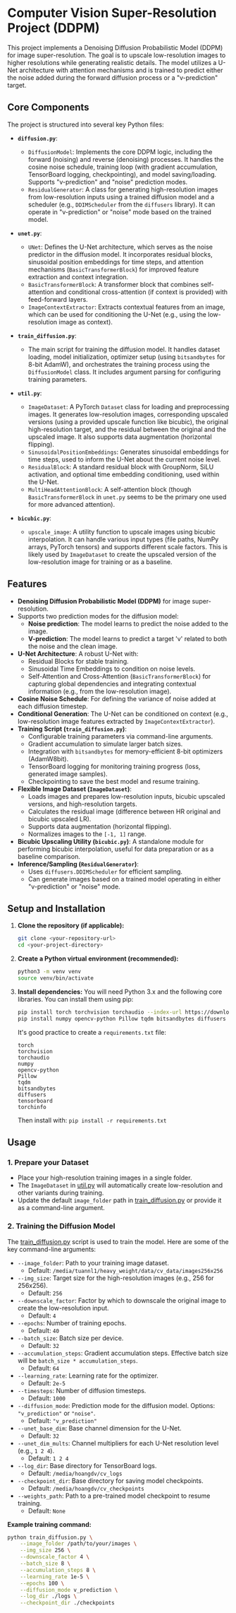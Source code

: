 # Computer Vision Super-Resolution Project (DDPM)

This project implements a Denoising Diffusion Probabilistic Model (DDPM) for image super-resolution. The goal is to upscale low-resolution images to higher resolutions while generating realistic details. The model utilizes a U-Net architecture with attention mechanisms and is trained to predict either the noise added during the forward diffusion process or a "v-prediction" target.

## Core Components

The project is structured into several key Python files:

*   **`diffusion.py`**:
    *   `DiffusionModel`: Implements the core DDPM logic, including the forward (noising) and reverse (denoising) processes. It handles the cosine noise schedule, training loop (with gradient accumulation, TensorBoard logging, checkpointing), and model saving/loading. Supports "v-prediction" and "noise" prediction modes.
    *   `ResidualGenerator`: A class for generating high-resolution images from low-resolution inputs using a trained diffusion model and a scheduler (e.g., `DDIMScheduler` from the `diffusers` library). It can operate in "v-prediction" or "noise" mode based on the trained model.

*   **`unet.py`**:
    *   `UNet`: Defines the U-Net architecture, which serves as the noise predictor in the diffusion model. It incorporates residual blocks, sinusoidal position embeddings for time steps, and attention mechanisms (`BasicTransformerBlock`) for improved feature extraction and context integration.
    *   `BasicTransformerBlock`: A transformer block that combines self-attention and conditional cross-attention (if context is provided) with feed-forward layers.
    *   `ImageContextExtractor`: Extracts contextual features from an image, which can be used for conditioning the U-Net (e.g., using the low-resolution image as context).

*   **`train_diffusion.py`**:
    *   The main script for training the diffusion model. It handles dataset loading, model initialization, optimizer setup (using `bitsandbytes` for 8-bit AdamW), and orchestrates the training process using the `DiffusionModel` class. It includes argument parsing for configuring training parameters.

*   **`util.py`**:
    *   `ImageDataset`: A PyTorch `Dataset` class for loading and preprocessing images. It generates low-resolution images, corresponding upscaled versions (using a provided upscale function like bicubic), the original high-resolution target, and the residual between the original and the upscaled image. It also supports data augmentation (horizontal flipping).
    *   `SinusoidalPositionEmbeddings`: Generates sinusoidal embeddings for time steps, used to inform the U-Net about the current noise level.
    *   `ResidualBlock`: A standard residual block with GroupNorm, SiLU activation, and optional time embedding conditioning, used within the U-Net.
    *   `MultiHeadAttentionBlock`: A self-attention block (though `BasicTransformerBlock` in `unet.py` seems to be the primary one used for more advanced attention).

*   **`bicubic.py`**:
    *   `upscale_image`: A utility function to upscale images using bicubic interpolation. It can handle various input types (file paths, NumPy arrays, PyTorch tensors) and supports different scale factors. This is likely used by `ImageDataset` to create the upscaled version of the low-resolution image for training or as a baseline.

## Features

*   **Denoising Diffusion Probabilistic Model (DDPM)** for image super-resolution.
*   Supports two prediction modes for the diffusion model:
    *   **Noise prediction**: The model learns to predict the noise added to the image.
    *   **V-prediction**: The model learns to predict a target 'v' related to both the noise and the clean image.
*   **U-Net Architecture**: A robust U-Net with:
    *   Residual Blocks for stable training.
    *   Sinusoidal Time Embeddings to condition on noise levels.
    *   Self-Attention and Cross-Attention (`BasicTransformerBlock`) for capturing global dependencies and integrating contextual information (e.g., from the low-resolution image).
*   **Cosine Noise Schedule**: For defining the variance of noise added at each diffusion timestep.
*   **Conditional Generation**: The U-Net can be conditioned on context (e.g., low-resolution image features extracted by `ImageContextExtractor`).
*   **Training Script (`train_diffusion.py`)**:
    *   Configurable training parameters via command-line arguments.
    *   Gradient accumulation to simulate larger batch sizes.
    *   Integration with `bitsandbytes` for memory-efficient 8-bit optimizers (AdamW8bit).
    *   TensorBoard logging for monitoring training progress (loss, generated image samples).
    *   Checkpointing to save the best model and resume training.
*   **Flexible Image Dataset (`ImageDataset`)**:
    *   Loads images and prepares low-resolution inputs, bicubic upscaled versions, and high-resolution targets.
    *   Calculates the residual image (difference between HR original and bicubic upscaled LR).
    *   Supports data augmentation (horizontal flipping).
    *   Normalizes images to the `[-1, 1]` range.
*   **Bicubic Upscaling Utility (`bicubic.py`)**: A standalone module for performing bicubic interpolation, useful for data preparation or as a baseline comparison.
*   **Inference/Sampling (`ResidualGenerator`)**:
    *   Uses `diffusers.DDIMScheduler` for efficient sampling.
    *   Can generate images based on a trained model operating in either "v-prediction" or "noise" mode.

## Setup and Installation

1.  **Clone the repository (if applicable):**
    ```bash
    git clone <your-repository-url>
    cd <your-project-directory>
    ```

2.  **Create a Python virtual environment (recommended):**
    ```bash
    python3 -m venv venv
    source venv/bin/activate
    ```

3.  **Install dependencies:**
    You will need Python 3.x and the following core libraries. You can install them using pip:
    ```bash
    pip install torch torchvision torchaudio --index-url https://download.pytorch.org/whl/cu118 # Or your specific CUDA version
    pip install numpy opencv-python Pillow tqdm bitsandbytes diffusers tensorboard torchinfo
    ```
    It's good practice to create a `requirements.txt` file:
    ```
    torch
    torchvision
    torchaudio
    numpy
    opencv-python
    Pillow
    tqdm
    bitsandbytes
    diffusers
    tensorboard
    torchinfo
    ```
    Then install with: `pip install -r requirements.txt`

## Usage

### 1. Prepare your Dataset

*   Place your high-resolution training images in a single folder.
*   The `ImageDataset` in [util.py](http://_vscodecontentref_/1) will automatically create low-resolution and other variants during training.
*   Update the default `image_folder` path in [train_diffusion.py](http://_vscodecontentref_/2) or provide it as a command-line argument.

### 2. Training the Diffusion Model

The [train_diffusion.py](http://_vscodecontentref_/3) script is used to train the model. Here are some of the key command-line arguments:

*   `--image_folder`: Path to your training image dataset.
    *   Default: `/media/tuannl1/heavy_weight/data/cv_data/images256x256`
*   `--img_size`: Target size for the high-resolution images (e.g., 256 for 256x256).
    *   Default: `256`
*   `--downscale_factor`: Factor by which to downscale the original image to create the low-resolution input.
    *   Default: `4`
*   `--epochs`: Number of training epochs.
    *   Default: `40`
*   `--batch_size`: Batch size per device.
    *   Default: `32`
*   `--accumulation_steps`: Gradient accumulation steps. Effective batch size will be `batch_size * accumulation_steps`.
    *   Default: `64`
*   `--learning_rate`: Learning rate for the optimizer.
    *   Default: `2e-5`
*   `--timesteps`: Number of diffusion timesteps.
    *   Default: `1000`
*   `--diffusion_mode`: Prediction mode for the diffusion model. Options: `"v_prediction"` or `"noise"`.
    *   Default: `"v_prediction"`
*   `--unet_base_dim`: Base channel dimension for the U-Net.
    *   Default: `32`
*   `--unet_dim_mults`: Channel multipliers for each U-Net resolution level (e.g., `1 2 4`).
    *   Default: `1 2 4`
*   `--log_dir`: Base directory for TensorBoard logs.
    *   Default: `/media/hoangdv/cv_logs`
*   `--checkpoint_dir`: Base directory for saving model checkpoints.
    *   Default: `/media/hoangdv/cv_checkpoints`
*   `--weights_path`: Path to a pre-trained model checkpoint to resume training.
    *   Default: `None`

**Example training command:**

```bash
python train_diffusion.py \
    --image_folder /path/to/your/images \
    --img_size 256 \
    --downscale_factor 4 \
    --batch_size 8 \
    --accumulation_steps 8 \
    --learning_rate 1e-5 \
    --epochs 100 \
    --diffusion_mode v_prediction \
    --log_dir ./logs \
    --checkpoint_dir ./checkpoints
